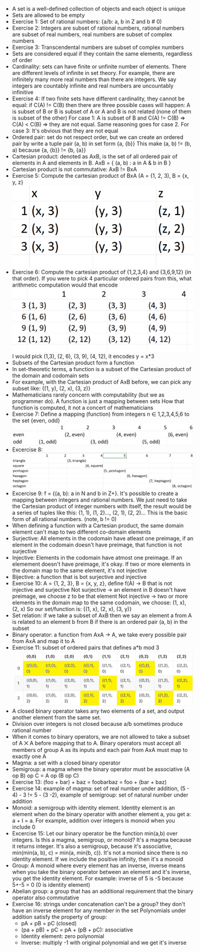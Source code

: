 - A set is a well-defined collection of objects and each object is unique
- Sets are allowed to be empty
- Exercise 1: Set of rational numbers: {a/b: a, b in Z and b # 0)
- Exercise 2: Integers are subset of rational numbers, rational numbers are subset of real numbers, real numbers are subset of complex numbers
- Exercise 3: Transcendental numbers are subset of complex numbers
- Sets are considered equal if they contain the same elements, regardless of order
- Cardinality: sets can have finite or unfinite number of elements. There are different levels of infinite in set theory.
For example, there are infinitely many more real numbers than there are integers. We say integers are countably infinite and
real numbers are uncountably infinitive
- Exercise 4: If two finite sets have different cardinality, they cannot be equal: if C(A) != C(B) then there are three possible
cases will happen: A is subset of B or B is subset of A or A and B is not related (none of them is subset of the other)
For case 1: A is subset of B and C(A) != C(B) => C(A) < C(B) => they are not equal. Same reasoning goes for case 2.
For case 3: It's obvious that they are not equal
- Ordered pair: set do not respect order, but we can create an ordered pair by write a tuple pair (a, b) in set form {a, {b}}
This make (a, b) != (b, a) because {a, {b}} != {b, {a}}
- Cartesian product: denoted as AxB, is the set of all ordered pair of elements in A and elements in B.
AxB = { (a, b) : a in A & b in B }
- Cartesian product is not commutative: AxB != BxA
- Exercise 5: Compute the cartesian product of BxA (A = {1, 2, 3), B = {x, y, z} ![img.png](img.png)
- Exercise 6: Compute the cartesian product of {1,2,3,4} and {3,6,9,12} (in that order).
If you were to pick 4 particular ordered pairs from this, what arithmetic computation would that encode
![img_1.png](img_1.png)
I would pick (1,3), (2, 6), (3, 9), (4, 12), it encodes y = x*3
- Subsets of the Cartesian product form a function
- In set-theoretic terms, a function is a subset of the Cartesian product of the domain and codomain sets
- For example, with the Cartesian product of AxB before, we can pick any subset like: {(1, y), (2, x), (3, z)}
- Mathematicians rarely concern with computability (but we as programmer do). A function is just a mapping between sets
How that function is computed, it not a concert of mathematicians
- Exercise 7: Define a mapping (function) from integers n ∈ 1,2,3,4,5,6 to the set {even, odd}
![img_2.png](img_2.png)
- Excercise 8: ![img_3.png](img_3.png)
- Excercise 9: f = {(a, b): a in N and b in Z+}. It's possible to create a mapping between integers and rational numbers.
We just need to take the Cartesian product of integer numbers with itself, the result would be a series of tuples like this:
  (1, 1), (1, 2)..., (2, 1), (2, 2)... This is the basic form of all rational numbers. (note, b != 0)
- When defining a function with a Cartesian product, the same domain element can't map to two different co-domain elements
- Surjective: All elements in the codomain have atleast one preimage, if an element in the codomain doesn't have preimage, that function is not surjective
- Injective: Elements in the codomain have atmost one preimage. If an elemement doesn't have preimage, it's okay. If two
or more elements in the domain map to the same element, it's not injective
- Bijective: a function that is bot surjective and injective
- Exercise 10: A = {1, 2, 3}, B = {x, y, z}, define f(A) -> B that is not injective and surjective
Not surjective -> an element in B doesn't have preimage, we choose z to be that element
Not injective -> two or more elements in the domain map to the same codomain, we choose: (1, x), (2, x)
So our set/function is: {(1, x), (2, x), (3, y)}
- Set relation: if we take a subset of AxB then we say an element a from A is related to an element b from B if
there is an ordered pair (a, b) in the subset
- Binary operator: a function from AxA -> A, we take every possible pair from AxA and map it to A
- Exercise 11: subset of ordered pairs that defines a*b mod 3 ![img_4.png](img_4.png)
- A closed binary operator takes any two elements of a set, and output another element from the same set. 
- Division over integers is not closed because a/b sometimes produce rational number
- When it comes to binary operators, we are not allowed to take a subset of A ⨉ A before mapping that to A. 
Binary operators must accept all members of group A as its inputs and each pair from AxA must map to exactly one A
- Magma: a set with a closed binary operator
- Semigroup: a magma where the binary operator must be associative (A op B) op C = A op (B op C)
- Exercise 13: (foo + bar) + baz = foobarbaz = foo + (bar + baz)
- Exercise 14: example of magma: set of real number under addition, (5 - 4) - 3 != 5 - (3 -2), example of semigroup:
set of natural number under addition
- Monoid: a semigroup with identity element. Identity element is an element when do the binary operator with another
element a, you get a: a + I = a. For example, addition over integers is monoid when you include 0
- Excercise 15: Let our binary operator be the function min(a,b) over integers. Is this a magma, semigroup, or monoid?
It's a magma because it returns integer. It's also a semigroup, because it's associative, min(min(a, b), c) = min(a, min(b, c)).
It's not a moniod since there is no identity element. If we include the positive infinity, then it's a monoid
- Group: A monoid where every element has an inverse, inverse means when you take the binary operator between an element
and it's inverse, you get the identity element. For example: inverse of 5 is -5 because 5+-5 = 0 (0 is identity element)
- Abelian group: a group that has an additional requirement that the binary operator also commutative
- Exercise 16: strings under concatenation can't be a group? they don't have an inverse element for any member in the set
Polynomials under addition satisfy the property of group: 
  - pA + pB = pC (closed)
  - (pa + pB) + pC = pA + (pB + pC): associative
  - Identity element: zero polynomial
  - Inverse: multiply -1 with original polynomial and we get it's inverse
